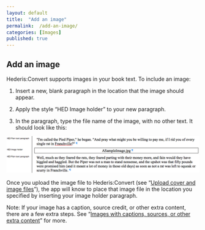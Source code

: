 ```yaml
---
layout: default
title:  "Add an image"
permalink:  /add-an-image/
categories: [Images]
published: true
---
```


<section data-type="chapter" class="hsecchapter" data-hederis-type="hsecchapter" id="add-an-image" data-pi-attrs="id: add-an-image" role="doc-chapter" title="Add an image"><h1 data-hederis-type="hblkchaptitle" class="hblkchaptitle" id="plxkxcPvM">Add an image</h1>
    <p class="hblkp" data-hederis-type="hblkp" id="pMJ3HniVU">Hederis:Convert supports images in your book text. To include an image:</p>
    <ol class="hwprnum-list" data-hederis-type="hwprnum-list" id="png5tMV5N"><li class="hblkoli" data-hederis-type="hblkoli" id="liF1tUr0A6"><p class="hblkoli" data-hederis-type="hblkoli" id="p7mtjSYXI">Insert a new, blank paragraph in the location that the image should appear.</p></li>
    <li class="hblkoli" data-hederis-type="hblkoli" id="liOIx4mb4j"><p class="hblkoli" data-hederis-type="hblkoli" id="pdi0g5uz3">Apply the style &#8220;HED Image holder&#8221; to your new paragraph.</p></li>
    <li class="hblkoli" data-hederis-type="hblkoli" id="li3BjpYAdg"><p class="hblkoli" data-hederis-type="hblkoli" id="pEY5HXe8f">In the paragraph, type the file name of the image, with no other text. It should look like this:</p></li>
    </ol>
    <img data-hederis-type="hblkimg" class="hblkimg" id="pp47mXWw8" src="/images/image_1.png"/>
    <p class="hblkp" data-hederis-type="hblkp" id="pFjSx2Rzo">Once you upload the image file to Hederis:Convert (see &#8220;<a href="{% post_url 2019-05-22-07-Uploadacoverfile %}"><span class="Hyperlink">Upload cover and image files</span></a>&#8221;), the app will know to place that image file in the location you specified by inserting your image holder paragraph.</p>
    <p class="hblkp" data-hederis-type="hblkp" id="prZm4ybJn">Note: If your image has a caption, source credit, or other extra content, there are a few extra steps. See &#8220;<a href="{% post_url 2019-05-22-06-Imageswithcaptionssourcesorotherextracontent %}"><span class="Hyperlink">Images with captions, sources, or other extra content</span></a>&#8221; for more.</p>
    </section>
    